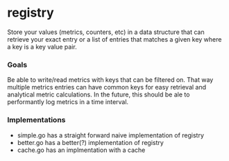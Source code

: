 # registry

Store your values (metrics, counters, etc) in a data structure that can retrieve your exact entry or a list of entries that matches a given key where a key is a key value pair.

### Goals

Be able to write/read metrics with keys that can be filtered on. That way multiple metrics entries can have common keys for easy retrieval and analytical metric calculations. In the future, this should be ale to performantly log metrics in a time interval. 

### Implementations

* simple.go has a straight forward naive implementation of registry 
* better.go has a better(?) implementation of registry
* cache.go has an implmentation with a cache
